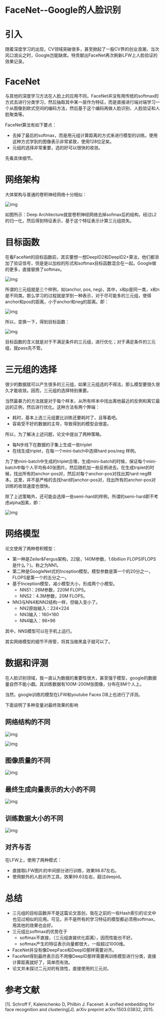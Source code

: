 # FaceNet--Google的人脸识别

# 引入

随着深度学习的出现，CV领域突破很多，甚至掀起了一股CV界的创业浪潮，当次风口浪尖之时，Google岂能缺席。特贡献出FaceNet再次刷新LFW上人脸验证的效果记录。

# FaceNet

与其他的深度学习方法在人脸上的应用不同，FaceNet并没有用传统的softmax的方式去进行分类学习，然后抽取其中某一层作为特征，而是直接进行端对端学习一个从图像到欧式空间的编码方法，然后基于这个编码再做人脸识别、人脸验证和人脸聚类等。

FaceNet算法有如下要点：

- 去掉了最后的softmax，而是用元组计算距离的方式来进行模型的训练。使用这种方式学到的图像表示非常紧致，使用128位足矣。
- 元组的选择非常重要，选的好可以很快的收敛。

先看具体细节。

# 网络架构

大体架构与普通的卷积神经网络十分相似：

![img](https://raw.githubusercontent.com/stdcoutzyx/Blogs/master/papers/imgs/n8-1.png)

如图所示：Deep Architecture就是卷积神经网络去掉sofmax后的结构，经过L2的归一化，然后得到特征表示，基于这个特征表示计算三元组损失。

# 目标函数

在看FaceNet的目标函数前，其实要想一想DeepID2和DeepID2+算法，他们都添加了验证信号，但是是以加权的形式和softmax目标函数混合在一起。Google做的更多，直接替换了softmax。

![img](https://raw.githubusercontent.com/stdcoutzyx/Blogs/master/papers/imgs/n8-2.png)

所谓的三元组就是三个样例，如(anchor, pos, neg)，其中，x和p是同一类，x和n是不同类。那么学习的过程就是学到一种表示，对于尽可能多的三元组，使得anchor和pos的距离，小于anchor和neg的距离。即：

![img](https://raw.githubusercontent.com/stdcoutzyx/Blogs/master/papers/imgs/n8-3.png)

所以，变换一下，得到目标函数：

![img](https://raw.githubusercontent.com/stdcoutzyx/Blogs/master/papers/imgs/n8-4.png)

目标函数的含义就是对于不满足条件的三元组，进行优化；对于满足条件的三元组，就pass先不管。

# 三元组的选择

很少的数据就可以产生很多的三元组，如果三元组选的不得法，那么模型要很久很久才能收敛。因而，三元组的选择特别重要。

当然最暴力的方法就是对于每个样本，从所有样本中找出离他最近的反例和离它最远的正例，然后进行优化。这种方法有两个弊端：

- 耗时，基本上选三元组要比训练还要耗时了，且等着吧。
- 容易受不好的数据的主导，导致得到的模型会很差。

所以，为了解决上述问题，论文中提出了两种策略。

- 每N步线下在数据的子集上生成一些triplet
- 在线生成triplet，在每一个mini-batch中选择hard pos/neg 样例。

为了使mini-batch中生成的triplet合理，生成mini-batch的时候，保证每个mini-batch中每个人平均有40张图片。然后随机加一些反例进去。在生成triplet的时候，找出所有的anchor-pos对，然后对每个anchor-pos对找出其hard neg样本。这里，并不是严格的去找hard的anchor-pos对，找出所有的anchor-pos对训练的收敛速度也很快。

除了上述策略外，还可能会选择一些semi-hard的样例，所谓的semi-hard即不考虑alpha因素，即：

![img](https://raw.githubusercontent.com/stdcoutzyx/Blogs/master/papers/imgs/n8-5.png)

# 网络模型

论文使用了两种卷积模型：

- 第一种是Zeiler&Fergus架构，22层，140M参数，1.6billion FLOPS(FLOPS是什么？)。称之为NN1。
- 第二种是GoogleNet式的Inception模型。模型参数是第一个的20分之一，FLOPS是第一个的五分之一。
- 基于Inception模型，减小模型大小，形成两个小模型。
	- NNS1：26M参数，220M FLOPS。
	- NNS2：4.3M参数，20M FLOPS。
- NN3与NN4和NN2结构一样，但输入变小了。
	- NN2原始输入：224×224
	- NN3输入：160×160
	- NN4输入：96×96

其中，NNS模型可以在手机上运行。

其实网络模型的细节不用管，将其当做黑盒子就可以了。

# 数据和评测

在人脸识别领域，我一直认为数据的重要性很大，甚至强于模型，google的数据量自然不能小觑。其训练数据有100M-200M张图像，分布在8M个人上。

当然，google训练的模型在LFW和youtube Faces DB上也进行了评测。

下面说明了多种变量对最终效果的影响

## 网络结构的不同

![img](https://raw.githubusercontent.com/stdcoutzyx/Blogs/master/papers/imgs/n8-6.png)

![img](https://raw.githubusercontent.com/stdcoutzyx/Blogs/master/papers/imgs/n8-7.png)

## 图像质量的不同

![img](https://raw.githubusercontent.com/stdcoutzyx/Blogs/master/papers/imgs/n8-8.png)

## 最终生成向量表示的大小的不同

![img](https://raw.githubusercontent.com/stdcoutzyx/Blogs/master/papers/imgs/n8-9.png)

## 训练数据大小的不同

![img](https://raw.githubusercontent.com/stdcoutzyx/Blogs/master/papers/imgs/n8-10.png)

## 对齐与否

在LFW上，使用了两种模式：

- 直接取LFW图片的中间部分进行训练，效果98.87左右。
- 使用额外的人脸对齐工具，效果99.63左右，超过deepid。

# 总结

- 三元组的目标函数并不是这篇论文首创，我在之前的一些Hash索引的论文中也见过相似的应用。可见，并不是所有的学习特征的模型都必须用softmax。用其他的效果也会好。
- 三元组比softmax的优势在于
	- softmax不直接，（三元组直接优化距离），因而性能也不好。
	- softmax产生的特征表示向量都很大，一般超过1000维。
- FaceNet并没有像DeepFace和DeepID那样需要对齐。
- FaceNet得到最终表示后不用像DeepID那样需要再训练模型进行分类，直接计算距离就好了，简单而有效。
- 论文并未探讨二元对的有效性，直接使用的三元对。

	
# 参考文献

[1]. Schroff F, Kalenichenko D, Philbin J. Facenet: A unified embedding for face recognition and clustering[J]. arXiv preprint arXiv:1503.03832, 2015.

